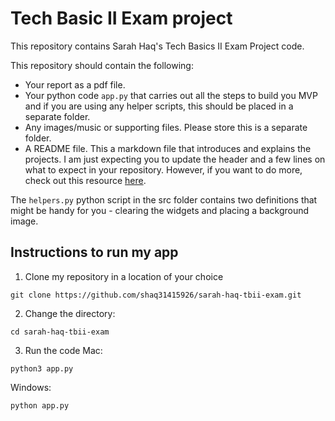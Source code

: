 # Tech Basic II Exam project

This repository contains Sarah Haq's Tech Basics II Exam Project code. 


This repository should contain the following:
- Your report as a pdf file.
- Your python code `app.py` that carries out all the steps to build you MVP and if you are using any helper scripts, this should be placed in a separate folder.
- Any images/music or supporting files. Please store this is a separate folder. 
- A README file. This a markdown file that introduces and explains the projects. I am just expecting you to update the header and a few lines on what to expect in your repository. However, if you want to do more, check out this resource [here](https://www.makeareadme.com/).



The `helpers.py` python script in the src folder contains two definitions that might be handy for you - clearing the widgets and placing a background image.

## Instructions to run my app
1. Clone my repository in a location of your choice
```
git clone https://github.com/shaq31415926/sarah-haq-tbii-exam.git
```
2. Change the directory:
```
cd sarah-haq-tbii-exam
```

3. Run the code
Mac:
```
python3 app.py
```
Windows:
```
python app.py
```

